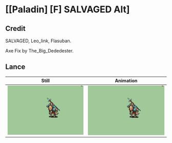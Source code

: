 # [\[Paladin\] \[F\] SALVAGED Alt]

## Credit

SALVAGED, Leo_link, Flasuban.

Axe Fix by The_Big_Dededester.
	
## Lance

| Still | Animation |
| :---: | :-------: |
| ![Lance still](./Lance_000.png) | ![Lance animation](./Lance.gif) |
